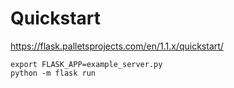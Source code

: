 # Quickstart 

https://flask.palletsprojects.com/en/1.1.x/quickstart/

```
export FLASK_APP=example_server.py
python -m flask run
 ```
